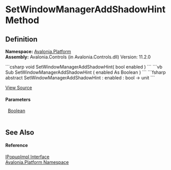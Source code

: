 # SetWindowManagerAddShadowHint Method




## Definition
**Namespace:** <a href="N_Avalonia_Platform">Avalonia.Platform</a>  
**Assembly:** Avalonia.Controls (in Avalonia.Controls.dll) Version: 11.2.0

<Tabs groupId="api-code-preview">
<TabItem value="csharp" label="C#">
```csharp
void SetWindowManagerAddShadowHint(
	bool enabled
)
```
</TabItem>
<TabItem value="vb" label="VB">
```vb
Sub SetWindowManagerAddShadowHint ( 
	enabled As Boolean
)
```
</TabItem>
<TabItem value="fsharp" label="F#">
```fsharp
abstract SetWindowManagerAddShadowHint : 
        enabled : bool -> unit 
```
</TabItem>
</Tabs>



<a href="https://github.com/AvaloniaUI/Avalonia/tree/master/src/Avalonia.Controls/Platform/IPopupImpl.cs" title="View the source code">View Source</a>



#### Parameters
<dl><dt>  <a href="https://learn.microsoft.com/dotnet/api/system.boolean" target="_blank" rel="noopener noreferrer">Boolean</a></dt><dd> </dd></dl>

## See Also


#### Reference
<a href="T_Avalonia_Platform_IPopupImpl">IPopupImpl Interface</a>  
<a href="N_Avalonia_Platform">Avalonia.Platform Namespace</a>  
